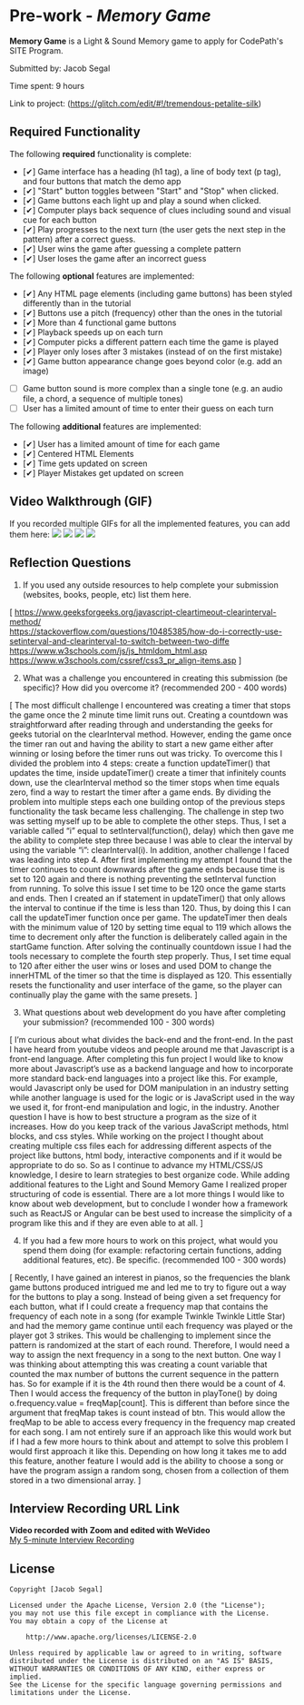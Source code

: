 # Pre-work - *Memory Game*

**Memory Game** is a Light & Sound Memory game to apply for CodePath's SITE Program. 

Submitted by: Jacob Segal

Time spent: 9 hours

Link to project: (https://glitch.com/edit/#!/tremendous-petalite-silk)

## Required Functionality

The following **required** functionality is complete:

* [✔] Game interface has a heading (h1 tag), a line of body text (p tag), and four buttons that match the demo app
* [✔] "Start" button toggles between "Start" and "Stop" when clicked. 
* [✔] Game buttons each light up and play a sound when clicked. 
* [✔] Computer plays back sequence of clues including sound and visual cue for each button
* [✔] Play progresses to the next turn (the user gets the next step in the pattern) after a correct guess. 
* [✔] User wins the game after guessing a complete pattern
* [✔] User loses the game after an incorrect guess

The following **optional** features are implemented:

* [✔] Any HTML page elements (including game buttons) has been styled differently than in the tutorial
* [✔] Buttons use a pitch (frequency) other than the ones in the tutorial
* [✔] More than 4 functional game buttons
* [✔] Playback speeds up on each turn
* [✔] Computer picks a different pattern each time the game is played
* [✔] Player only loses after 3 mistakes (instead of on the first mistake)
* [✔] Game button appearance change goes beyond color (e.g. add an image)
* [ ] Game button sound is more complex than a single tone (e.g. an audio file, a chord, a sequence of multiple tones)
* [ ] User has a limited amount of time to enter their guess on each turn

The following **additional** features are implemented:

- [✔] User has a limited amount of time for each game
- [✔] Centered HTML Elements
- [✔] Time gets updated on screen
- [✔] Player Mistakes get updated on screen

## Video Walkthrough (GIF)

If you recorded multiple GIFs for all the implemented features, you can add them here:
![](https://media.giphy.com/media/zKA41NFlSM9SByLeS5/giphy.gif)
![](https://media.giphy.com/media/xU5Xrrq3I7g1B4n1ea/giphy.gif)
![](https://media.giphy.com/media/oD80g5v3qkjnBJwonV/giphy.gif)
![](gif4-link-here)

## Reflection Questions
1. If you used any outside resources to help complete your submission (websites, books, people, etc) list them here. 

[
https://www.geeksforgeeks.org/javascript-cleartimeout-clearinterval-method/ <br />
https://stackoverflow.com/questions/10485385/how-do-i-correctly-use-setinterval-and-clearinterval-to-switch-between-two-diffe <br />
https://www.w3schools.com/js/js_htmldom_html.asp <br />
https://www.w3schools.com/cssref/css3_pr_align-items.asp
]

2. What was a challenge you encountered in creating this submission (be specific)? How did you overcome it? (recommended 200 - 400 words) 

[
The most difficult challenge I encountered was creating a timer that stops the game once the 2 minute time limit runs out. Creating a countdown was straightforward after reading through and understanding the geeks for geeks tutorial on the clearInterval method. However, ending the game once the timer ran out and having the ability to start a new game either after winning or losing before the timer runs out was tricky. To overcome this I divided the problem into 4 steps: create a function updateTimer() that updates the time, inside updateTimer() create a timer that infinitely counts down, use the clearInterval method so the timer stops when time equals zero, find a way to restart the timer after a game ends. By dividing the problem into multiple steps each one building ontop of the previous steps functionality the task became less challenging. The challenge in step two was setting myself up to be able to complete the other steps. Thus, I set a variable called “i” equal to setInterval(function(), delay) which then gave me the ability to complete step three because I was able to clear the interval by using the variable “i”: clearInterval(i). In addition, another challenge I faced was leading into step 4. After first implementing my attempt I found that the timer continues to count downwards after the game ends because time is set to 120 again and there is nothing preventing the setInterval function from running. To solve this issue I set time to be 120 once the game starts and ends. Then I created an if statement in updateTimer() that only allows the interval to continue if the time is less than 120. Thus, by doing this I can call the updateTimer function once per game. The updateTimer then deals with the minimum value of 120 by setting time equal to 119 which allows the time to decrement only after the function is deliberately called again in the startGame function. After solving the continually countdown issue I had the tools necessary to complete the fourth step properly. Thus, I set time equal to 120 after either the user wins or loses and used DOM to change the innerHTML of the timer so that the time is displayed as 120. This essentially resets the functionality and user interface of the game, so the player can continually play the game with the same presets.
]

3. What questions about web development do you have after completing your submission? (recommended 100 - 300 words) 

[
I’m curious about what divides the back-end and the front-end. In the past I have heard from youtube videos and people around me that Javascript is a front-end language. After completing this fun project I would like to know more about Javascript’s use as a backend language and how to incorporate more standard back-end languages into a project like this. For example, would Javascript only be used for DOM manipulation in an industry setting while another language is used for the logic or is JavaScript used in the way we used it, for front-end manipulation and logic, in the industry. Another question I have is how to best structure a program as the size of it increases. How do you keep track of the various JavaScript methods, html blocks, and css styles. While working on the project I thought about creating multiple css files each for addressing different aspects of the project like buttons, html body, interactive components and if it would be appropriate to do so. So as I continue to advance my HTML/CSS/JS knowledge, I desire to learn strategies to best organize code. While adding additional features to the Light and Sound Memory Game I realized proper structuring of code is essential. There are a lot more things I would like to know about web development, but to conclude I wonder how a framework such as ReactJS or Angular can be best used to increase the simplicity of a program like this and if they are even able to at all. 
]

4. If you had a few more hours to work on this project, what would you spend them doing (for example: refactoring certain functions, adding additional features, etc). Be specific. (recommended 100 - 300 words) 

[
Recently, I have gained an interest in pianos, so the frequencies the blank game buttons produced intrigued me and led me to try to figure out a way for the buttons to play a song. Instead of being given a set frequency for each button, what if I could create a frequency map that contains the frequency of each note in a song (for example Twinkle Twinkle Little Star) and had the memory game continue until each frequency was played or the player got 3 strikes. This would be challenging to implement since the pattern is randomized at the start of each round. Therefore, I would need a way to assign the next frequency in a song to the next button. One way I was thinking about attempting this was creating a count variable that counted the max number of buttons the current sequence in the pattern has. So for example if it is the 4th round then there would be a count of 4. Then I would access the frequency of the button in playTone() by doing o.frequency.value = freqMap[count]. This is different than before since the argument that freqMap takes is count instead of btn. This would allow the freqMap to be able to access every frequency in the frequency map created for each song. I am not entirely sure if an approach like this would work but if I had a few more hours to think about and attempt to solve this problem I would first approach it like this. Depending on how long it takes me to add this feature, another feature I would add is the ability to choose a song or have the program assign a random song, chosen from a collection of them stored in a two dimensional array.
]



## Interview Recording URL Link

**Video recorded with Zoom and edited with WeVideo <br />**
[My 5-minute Interview Recording](https://drive.google.com/file/d/1ysEEtP_nhT_qXf9MYEfnqCVWm7LhPRrM/view?usp=sharing)



## License

    Copyright [Jacob Segal]

    Licensed under the Apache License, Version 2.0 (the "License");
    you may not use this file except in compliance with the License.
    You may obtain a copy of the License at

        http://www.apache.org/licenses/LICENSE-2.0

    Unless required by applicable law or agreed to in writing, software
    distributed under the License is distributed on an "AS IS" BASIS,
    WITHOUT WARRANTIES OR CONDITIONS OF ANY KIND, either express or implied.
    See the License for the specific language governing permissions and
    limitations under the License.